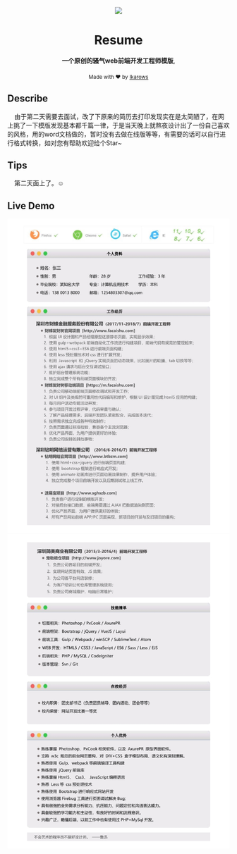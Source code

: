 <div align="center">
<p><img width="150" src="https://avatars0.githubusercontent.com/u/25151659?s=460&v=4"></p>

<h1>Resume</h1>

<p>
   <strong>一个原创的骚气web前端开发工程师模版</strong>,
</p>

<p>
  <sub>Made with ❤︎ by
    <a href="https://github.com/Ikarows">Ikarows</a>
  </sub>
</p>

</div>

## Describe

<p>&nbsp;&nbsp;&nbsp;&nbsp;由于第二天需要去面试，改了下原来的简历去打印发现实在是太简陋了，在网上挑了一下模版发现基本都千篇一律，于是当天晚上就熬夜设计出了一份自己喜欢的风格，用的word文档做的，暂时没有去做在线版等等，有需要的话可以自行进行格式转换，如对您有帮助欢迎给个Star~</p>

## Tips
&nbsp;&nbsp;&nbsp;&nbsp;第二天面上了。:relaxed:

## Live Demo
![Image text](https://github.com/Ikarows/Resume/blob/master/preview/0_1.jpg)
![Image text](https://github.com/Ikarows/Resume/blob/master/preview/0_2.jpg)
